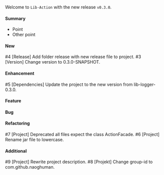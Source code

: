 Welcome to `Lib-Action` with the new release `v0.3.0`.



#### Summary
* Point
* Other point



#### New
#4 [Release] Add folder release with new release file to project.
#3 [Version] Change version to 0.3.0-SNAPSHOT.



#### Enhancement
#5 [Dependencies] Update the project to the new version from lib-logger-0.3.0.



#### Feature



#### Bug



#### Refactoring
#7 [Project] Deprecated all files expect the class ActionFacade.
#6 [Project] Rename jar file to lowercase.



#### Additional



[//]: # (Issues which will be integrated in this release)
#9 [Project] Rewrite project description.
#8 [Projekt] Change group-id to com.github.naoghuman.
